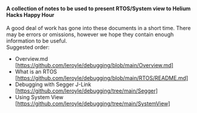 #### A collection of notes to be used to present RTOS/System view to Helium Hacks Happy Hour

A good deal of work has gone into these documents in a short time. There may be errors or omissions, however we hope they contain enough information to be useful.  
Suggested order:
* Overview.md [https://github.com/leroyle/debugging/blob/main/Overview.md]
* What is an RTOS [https://github.com/leroyle/debugging/blob/main/RTOS/README.md]
* Debugging with Segger J-Link [https://github.com/leroyle/debugging/tree/main/Segger]
* Using System View [https://github.com/leroyle/debugging/tree/main/SystemView]
